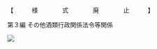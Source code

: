 【　　　様　　　　式　　　　廃　　　　止　　　】

第３編 その他酒類行政関係法令等関係

![](https://www.nta.go.jp/tmp/a4ece801-d18c-46af-9647-2b14ae3a2e21/images/a89ca8b073704cefcfeb6b62a269ad54d901e1f162d25514ce48d3534113e2f7.jpg)